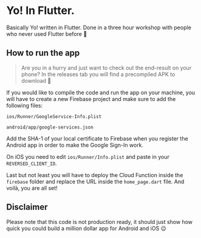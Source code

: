 # Yo! In Flutter.

Basically Yo! written in Flutter. Done in a three hour workshop with people who never used Flutter before 🍻

## How to run the app

> Are you in a hurry and just want to check out the end-result on your phone? In the releases tab you will find a precompiled APK to download 🚀

If you would like to compile the code and run the app on your machine, you will have to create a new Firebase project and make sure to add the following files:

`ios/Runner/GoogleService-Info.plist`

`android/app/google-services.json`  

Add the SHA-1 of your local certificate to Firebase when you register the Android app in order to make the Google Sign-In work.

On iOS you need to edit `ios/Runner/Info.plist` and paste in your `REVERSED_CLIENT_ID`.

Last but not least you will have to deploy the Cloud Function inside the `firebase` folder and replace the URL inside the `home_page.dart` file. And voilà, you are all set!

## Disclaimer

Please note that this code is not production ready, it should just show how quick you could build a million dollar app for Android and iOS 😉
